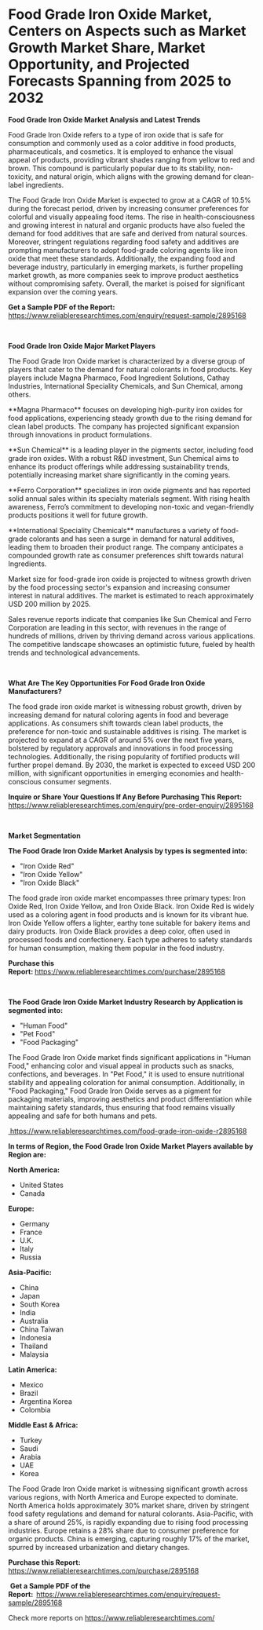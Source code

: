 <p><h1>Food Grade Iron Oxide Market, Centers on Aspects such as Market Growth Market Share, Market Opportunity, and Projected Forecasts Spanning from 2025 to 2032</h1></p><p><strong>Food Grade Iron Oxide Market Analysis and Latest Trends</strong></p>
<p><p>Food Grade Iron Oxide refers to a type of iron oxide that is safe for consumption and commonly used as a color additive in food products, pharmaceuticals, and cosmetics. It is employed to enhance the visual appeal of products, providing vibrant shades ranging from yellow to red and brown. This compound is particularly popular due to its stability, non-toxicity, and natural origin, which aligns with the growing demand for clean-label ingredients.</p><p>The Food Grade Iron Oxide Market is expected to grow at a CAGR of 10.5% during the forecast period, driven by increasing consumer preferences for colorful and visually appealing food items. The rise in health-consciousness and growing interest in natural and organic products have also fueled the demand for food additives that are safe and derived from natural sources. Moreover, stringent regulations regarding food safety and additives are prompting manufacturers to adopt food-grade coloring agents like iron oxide that meet these standards. Additionally, the expanding food and beverage industry, particularly in emerging markets, is further propelling market growth, as more companies seek to improve product aesthetics without compromising safety. Overall, the market is poised for significant expansion over the coming years.</p></p>
<p><strong>Get a Sample PDF of the Report:&nbsp;</strong> <a href="https://www.reliableresearchtimes.com/enquiry/request-sample/2895168?utm_campaign=2956&utm_medium=2&utm_source=Github&utm_content=ia&utm_term=15032025&utm_id=food-grade-iron-oxide">https://www.reliableresearchtimes.com/enquiry/request-sample/2895168</a></p>
<p>&nbsp;</p>
<p><strong>Food Grade Iron Oxide Major Market Players</strong></p>
<p><p>The Food Grade Iron Oxide market is characterized by a diverse group of players that cater to the demand for natural colorants in food products. Key players include Magna Pharmaco, Food Ingredient Solutions, Cathay Industries, International Speciality Chemicals, and Sun Chemical, among others.</p><p>**Magna Pharmaco** focuses on developing high-purity iron oxides for food applications, experiencing steady growth due to the rising demand for clean label products. The company has projected significant expansion through innovations in product formulations.</p><p>**Sun Chemical** is a leading player in the pigments sector, including food grade iron oxides. With a robust R&D investment, Sun Chemical aims to enhance its product offerings while addressing sustainability trends, potentially increasing market share significantly in the coming years.</p><p>**Ferro Corporation** specializes in iron oxide pigments and has reported solid annual sales within its specialty materials segment. With rising health awareness, Ferro’s commitment to developing non-toxic and vegan-friendly products positions it well for future growth.</p><p>**International Speciality Chemicals** manufactures a variety of food-grade colorants and has seen a surge in demand for natural additives, leading them to broaden their product range. The company anticipates a compounded growth rate as consumer preferences shift towards natural Ingredients.</p><p>Market size for food-grade iron oxide is projected to witness growth driven by the food processing sector's expansion and increasing consumer interest in natural additives. The market is estimated to reach approximately USD 200 million by 2025. </p><p>Sales revenue reports indicate that companies like Sun Chemical and Ferro Corporation are leading in this sector, with revenues in the range of hundreds of millions, driven by thriving demand across various applications. The competitive landscape showcases an optimistic future, fueled by health trends and technological advancements.</p></p>
<p>&nbsp;</p>
<p><strong>What Are The Key Opportunities For Food Grade Iron Oxide Manufacturers?</strong></p>
<p><p>The food grade iron oxide market is witnessing robust growth, driven by increasing demand for natural coloring agents in food and beverage applications. As consumers shift towards clean label products, the preference for non-toxic and sustainable additives is rising. The market is projected to expand at a CAGR of around 5% over the next five years, bolstered by regulatory approvals and innovations in food processing technologies. Additionally, the rising popularity of fortified products will further propel demand. By 2030, the market is expected to exceed USD 200 million, with significant opportunities in emerging economies and health-conscious consumer segments.</p></p>
<p><strong>Inquire or Share Your Questions If Any Before Purchasing This Report:</strong> <a href="https://www.reliableresearchtimes.com/enquiry/pre-order-enquiry/2895168?utm_campaign=2956&utm_medium=2&utm_source=Github&utm_content=ia&utm_term=15032025&utm_id=food-grade-iron-oxide">https://www.reliableresearchtimes.com/enquiry/pre-order-enquiry/2895168</a></p>
<p>&nbsp;</p>
<p><strong>Market Segmentation</strong></p>
<p><strong>The Food Grade Iron Oxide Market Analysis by types is segmented into:</strong></p>
<p><ul><li>"Iron Oxide Red"</li><li>"Iron Oxide Yellow"</li><li>"Iron Oxide Black"</li></ul></p>
<p><p>The food grade iron oxide market encompasses three primary types: Iron Oxide Red, Iron Oxide Yellow, and Iron Oxide Black. Iron Oxide Red is widely used as a coloring agent in food products and is known for its vibrant hue. Iron Oxide Yellow offers a lighter, earthy tone suitable for bakery items and dairy products. Iron Oxide Black provides a deep color, often used in processed foods and confectionery. Each type adheres to safety standards for human consumption, making them popular in the food industry.</p></p>
<p><strong>Purchase this Report:&nbsp;</strong><a href="https://www.reliableresearchtimes.com/purchase/2895168?utm_campaign=2956&utm_medium=2&utm_source=Github&utm_content=ia&utm_term=15032025&utm_id=food-grade-iron-oxide">https://www.reliableresearchtimes.com/purchase/2895168</a></p>
<p>&nbsp;</p>
<p><strong>The Food Grade Iron Oxide Market Industry Research by Application is segmented into:</strong></p>
<p><ul><li>"Human Food"</li><li>"Pet Food"</li><li>"Food Packaging"</li></ul></p>
<p><p>The Food Grade Iron Oxide market finds significant applications in "Human Food," enhancing color and visual appeal in products such as snacks, confections, and beverages. In "Pet Food," it is used to ensure nutritional stability and appealing coloration for animal consumption. Additionally, in "Food Packaging," Food Grade Iron Oxide serves as a pigment for packaging materials, improving aesthetics and product differentiation while maintaining safety standards, thus ensuring that food remains visually appealing and safe for both humans and pets.</p></p>
<p><a href="https://www.reliableresearchtimes.com/food-grade-iron-oxide-r2895168?utm_campaign=2956&utm_medium=2&utm_source=Github&utm_content=ia&utm_term=15032025&utm_id=food-grade-iron-oxide">&nbsp;https://www.reliableresearchtimes.com/food-grade-iron-oxide-r2895168</a></p>
<p><strong>In terms of Region, the Food Grade Iron Oxide Market Players available by Region are:</strong></p>
<p>
    <p> <strong> North America: </strong>
        <ul>
            <li>United States</li>
            <li>Canada</li>
        </ul>
        </p> 
    <p> <strong> Europe: </strong>
        <ul>
            <li>Germany</li>
            <li>France</li>
            <li>U.K.</li>
            <li>Italy</li>
            <li>Russia</li>
        </ul>
        </p> 
    <p> <strong> Asia-Pacific: </strong>
        <ul>
            <li>China</li>
            <li>Japan</li>
            <li>South Korea</li>
            <li>India</li>
            <li>Australia</li>
            <li>China Taiwan</li>
            <li>Indonesia</li>
            <li>Thailand</li>
            <li>Malaysia</li>
        </ul>
        </p> 
    <p> <strong> Latin America: </strong>
        <ul>
            <li>Mexico</li>
            <li>Brazil</li>
            <li>Argentina Korea</li>
            <li>Colombia</li>
        </ul>
        </p> 
    <p> <strong> Middle East & Africa: </strong>
        <ul>
            <li>Turkey</li>
            <li>Saudi</li>
            <li>Arabia</li>
            <li>UAE</li>
            <li>Korea</li>
        </ul>
    </p>
    </p>
<p><p>The Food Grade Iron Oxide market is witnessing significant growth across various regions, with North America and Europe expected to dominate. North America holds approximately 30% market share, driven by stringent food safety regulations and demand for natural colorants. Asia-Pacific, with a share of around 25%, is rapidly expanding due to rising food processing industries. Europe retains a 28% share due to consumer preference for organic products. China is emerging, capturing roughly 17% of the market, spurred by increased urbanization and dietary changes.</p></p>
<p><strong>Purchase this Report: </strong><a href="https://www.reliableresearchtimes.com/purchase/2895168?utm_campaign=2956&utm_medium=2&utm_source=Github&utm_content=ia&utm_term=15032025&utm_id=food-grade-iron-oxide">https://www.reliableresearchtimes.com/purchase/2895168</a></p>
<p>&nbsp;<strong>Get a Sample PDF of the Report:&nbsp;&nbsp;</strong><a href="https://www.reliableresearchtimes.com/enquiry/request-sample/2895168?utm_campaign=2956&utm_medium=2&utm_source=Github&utm_content=ia&utm_term=15032025&utm_id=food-grade-iron-oxide">https://www.reliableresearchtimes.com/enquiry/request-sample/2895168</a></p>
<p><strong></strong></p>
<p>Check more reports on <a href="https://www.reliableresearchtimes.com/?utm_campaign=2956&utm_medium=2&utm_source=Github&utm_content=ia&utm_term=15032025&utm_id=food-grade-iron-oxide">https://www.reliableresearchtimes.com/</a></p>